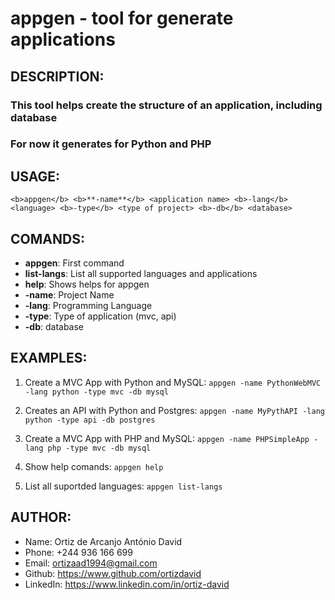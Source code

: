 # appgen - tool for generate applications

## DESCRIPTION:
### This tool helps create the structure of an application, including database
### For now it generates for Python and PHP



## USAGE:
``
<b>appgen</b> <b>**-name**</b> <application name> <b>-lang</b> <language> <b>-type</b> <type of project> <b>-db</b> <database>
``

##  COMANDS:
- **appgen**:     First command
- **list-langs**: List all supported languages and applications
- **help**:       Shows helps for appgen
- **-name**:      Project Name
- **-lang**:      Programming Language
- **-type**:      Type of application (mvc, api)
- **-db**:        database 

## EXAMPLES:

1. Create a MVC App with Python and MySQL:
    ``
    appgen -name PythonWebMVC -lang python -type mvc -db mysql 
    ``

2. Creates an API with Python and Postgres:
    ``
    appgen -name MyPythAPI -lang python -type api -db postgres    
    `` 

3. Create a MVC App with PHP and MySQL:
    ``
    appgen -name PHPSimpleApp -lang php -type mvc -db mysql 
    ``

4. Show help comands:
    ``
    appgen help 
    ``   

5. List all suportded languages:
    ``
    appgen list-langs 
    ``                                                      

## AUTHOR:
- Name:         Ortiz de Arcanjo António David
- Phone:        +244 936 166 699
- Email:        ortizaad1994@gmail.com
- Github:       https://www.github.com/ortizdavid
- LinkedIn:     https://www.linkedin.com/in/ortiz-david